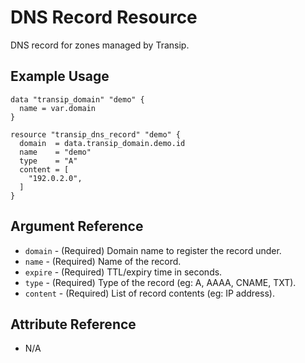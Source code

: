 # DNS Record Resource

DNS record for zones managed by Transip.

## Example Usage

```hcl
data "transip_domain" "demo" {
  name = var.domain
}

resource "transip_dns_record" "demo" {
  domain  = data.transip_domain.demo.id
  name    = "demo"
  type    = "A"
  content = [
    "192.0.2.0",
  ]
}
```

## Argument Reference

* `domain` - (Required) Domain name to register the record under.
* `name` - (Required) Name of the record.
* `expire` - (Required) TTL/expiry time in seconds.
* `type` - (Required) Type of the record (eg: A, AAAA, CNAME, TXT).
* `content` - (Required) List of record contents (eg: IP address).

## Attribute Reference

* N/A